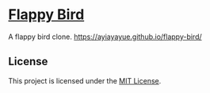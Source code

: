 # [Flappy Bird](https://ayiayayue.github.io/flappy-bird/)

A flappy bird clone.
https://ayiayayue.github.io/flappy-bird/

## License

This project is licensed under the [MIT License](./LICENSE).
